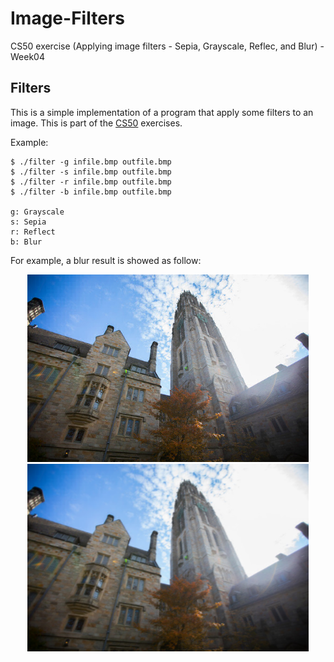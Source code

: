 # Image-Filters
CS50 exercise (Applying image filters - Sepia, Grayscale, Reflec, and Blur) - Week04


## Filters
This is a simple implementation of a program that apply some filters to an image. This is part of the 
[CS50](https://www.edx.org/course/cs50s-introduction-to-computer-science) exercises.

Example:

```
$ ./filter -g infile.bmp outfile.bmp
$ ./filter -s infile.bmp outfile.bmp
$ ./filter -r infile.bmp outfile.bmp
$ ./filter -b infile.bmp outfile.bmp

g: Grayscale
s: Sepia
r: Reflect
b: Blur
```
For example, a blur result is showed as follow:
<p align = "center">
<img src="/images/tower.bmp" width="450"> <img src="/out.bmp" width="450">
</p>

